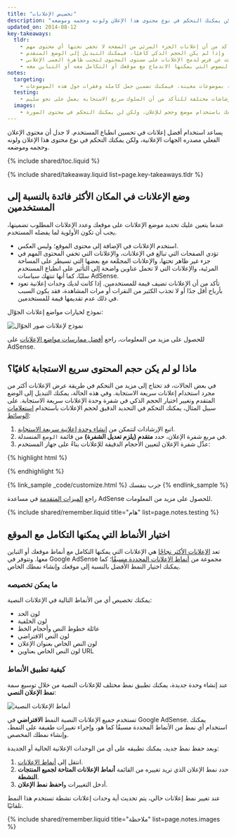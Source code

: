 ```yaml
---
title: "تخصيص الإعلانات"
description: "يساعد استخدام أفضل إعلانات في تحسين انطباع المستخدم. لا جدل أن محتوى الإعلان الفعلي مصدره الجهات الإعلانية، ولكن يمكنك التحكم في نوع محتوى هذا الإعلان ولونه وحجمه وموضعه."
updated_on: 2014-08-12
key-takeaways:
  tldr:
    - احرص على عدم وضع الإعلانات في مكان قد يعكِّر انطباع المستخدم على موقعك، وتأكد من أن إعلانات الجزء المرئي من الصفحة لا تخفي تحتها أي محتوى مهم.
    - احرص على استخدام الوحدات الإعلانية سريعة الاستجابة، وإذا لم يكن الحجم الذكي كافيًا، فيمكنك التبديل إلى الوضع المتقدم.
    - ابحث عن فرص لدمج الإعلانات على مستوى المحتوى لتجنب ظاهرة العمى الإعلاني.
    - اختر أنماط النصوص التي يمكنها الاندماج مع موقعك أو التكامل معه أو التباين معه.
notes:
  targeting:
    - يتم توجيه الإعلانات بناءً على محتوى الموقع بشكل عام، وليس بناءً على الكلمات الرئيسية أو الفئات. إذا كنت تريد عرض إعلانات ذات صلة بموضوعات معينة، فيمكنك تضمين جمل كاملة وفقرات حول هذه الموضوعات.
  testing:
    - احرص على اختبار الإعلانات على أجهزة وشاشات مختلفة للتأكد من أن السلوك سريع الاستجابة يعمل على نحو سليم.
  images:
    - يمكن للمعلنين التحكم بشكل كامل في كيفية ظهور الإعلانات المصورة. يمكنك التأثير في أنواع الإعلانات المصورة التي تظهر على موقعك باستخدام موضع وحجم للإعلان، ولكن لن يمكنك التحكم في محتوى الصورة.
---
```


<p class="intro">
  يساعد استخدام أفضل إعلانات في تحسين انطباع المستخدم. لا جدل أن محتوى الإعلان الفعلي مصدره الجهات الإعلانية، ولكن يمكنك التحكم في نوع محتوى هذا الإعلان ولونه وحجمه وموضعه.
</p>

{% include shared/toc.liquid %}

{% include shared/takeaway.liquid list=page.key-takeaways.tldr %}

## وضع الإعلانات في المكان الأكثر فائدة بالنسبة إلى المستخدمين

عندما يتعين عليك تحديد موضع الإعلانات على موقعك وعدد الإعلانات
المطلوب تضمينها، يجب أن تكون الأولوية لما يفضله المستخدم.

* استخدم الإعلانات في الإضافة إلى محتوى الموقع؛ وليس العكس.
* تؤدي الصفحات التي تبالغ في الإعلانات، والإعلانات التي تخفي المحتوى المهم في جزء غير ظاهر تحتها، والإعلانات المجمَّعة مع بعضها التي تسيطر على المساحة المرئية، والإعلانات التي لا تحمل عناوين واضحة إلى التأثير على انطباع المستخدم سلبًا، كما أنها تنتهك سياسات AdSense.
* تأكد من أن الإعلانات تضيف قيمة للمستخدمين. إذا كانت لديك وحدات إعلانية تعود بأرباح أقل جدًا أو لا تجذب الكثير من النقرات أو مرات المشاهدة، فقد يكون السبب في ذلك عدم تقديمها قيمة للمستخدمين.

نموذج لخيارات مواضع إعلانات الجوّال:

<img src="images/mobile_ads_placement.png" class="center" alt="نموذج لإعلانات صور الجوّال">

للحصول على مزيد من المعلومات، راجع
[أفضل ممارسات مواضع الإعلانات](https://support.google.com/adsense/answer/1282097) على AdSense.


## ماذا لو لم يكن حجم المحتوى سريع الاستجابة كافيًا؟
في بعض الحالات، قد تحتاج إلى مزيد من التحكم في طريقة عرض الإعلانات أكثر من مجرد استخدام إعلانات سريعة الاستجابة.  وفي هذه الحالة، يمكنك التبديل إلى الوضع المتقدم وتغيير اختيار الحجم الذكي في شفرة وحدة الإعلانات سريعة الاستجابة.
على سبيل المثال، يمكنك التحكم في التحديد الدقيق لحجم الإعلانات باستخدام [استعلامات الوسائط]({{site.fundamentals}}/layouts/rwd-fundamentals/use-media-queries.html):

1. اتبع الإرشادات لتتمكن من [إنشاء وحدة إعلانية سريعة الاستجابة]({{site.fundamentals}}/monetization/ads/include-ads.html#create-ad-units).
2. في مربع شفرة الإعلان، حدد <strong>متقدم (يلزم تعديل الشفرة)</strong> من قائمة `الوضع` المنسدلة.
3. عدِّل شفرة الإعلان لتعيين الأحجام الدقيقة للإعلانات بناءً على جهاز المستخدم:

{% highlight html %}
<ins class="adsbygoogle adslot_1"
    style="display:block;"
    data-ad-client="ca-pub-1234"
    data-ad-slot="5678"></ins>
<script async src="//pagead2.googlesyndication.com/pagead/js/adsbygoogle.js"></script>
<script>(adsbygoogle = window.adsbygoogle || []).push({});</script>
{% endhighlight %}

{% link_sample _code/customize.html %}
  جرب بنفسك
{% endlink_sample %}

راجع  [الميزات المتقدمة](https://support.google.com/adsense/answer/3543893) في مساعدة AdSense للحصول على مزيد من المعلومات.

{% include shared/remember.liquid title="هام" list=page.notes.testing %}

## اختيار الأنماط التي يمكنها التكامل مع الموقع

تعد [الإعلانات الأكثر نجاحًا](https://support.google.com/adsense/answer/17957) هي الإعلانات التي يمكنها التكامل مع أنماط موقعك أو التباين معها. وتتوفر في Google AdSense مجموعة من [أنماط الإعلانات المحددة مسبقًا](https://support.google.com/adsense/answer/6002585)؛ كما يمكنك اختيار النمط الأفضل بالنسبة إلى موقعك وإنشاء نمطك الخاص.

### ما يمكن تخصيصه

يمكنك تخصيص أي من الأنماط التالية في الإعلانات النصية:

* لون الحد
* لون الخلفية
* عائلة خطوط النص وأحجام الخط
* لون النص الافتراضي
* لون النص الخاص بعنوان الإعلان
* لون النص الخاص بعناوين URL

### كيفية تطبيق الأنماط

عند إنشاء وحدة جديدة، يمكنك تطبيق نمط مختلف للإعلانات النصية من خلال توسيع سمة <strong>نمط الإعلان النصي</strong>:

<img src="images/customize.png" class="center" alt="أنماط الإعلانات النصية">

تستخدم جميع الإعلانات النصية النمط <strong>الافتراضي</strong> في Google AdSense.  يمكنك استخدام أي نمط من الأنماط المحددة مسبقًا كما هو، وإجراء تغييرات طفيفة على النمط، وإنشاء نمطك المخصص.

وبعد حفظ نمط جديد، يمكنك تطبيقه على أي من الوحدات الإعلانية الحالية أو
الجديدة:

1. انتقل إلى [أنماط الإعلانات](https://www.google.com/adsense/app#myads-springboard/view=AD_STYLES).
2. حدد نمط الإعلان الذي تريد تغييره من القائمة <strong>أنماط الإعلانات المتاحة لجميع المنتجات النشطة</strong>.
3. أدخل التغييرات و<strong>احفظ نمط الإعلان</strong>.

عند تغيير نمط إعلانات حالي، يتم تحديث أية وحدات إعلانات نشطة تستخدم هذا النمط تلقائيًا.

{% include shared/remember.liquid title="ملاحظة" list=page.notes.images %}
